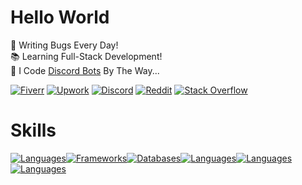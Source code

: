 # Hello World

🐛 Writing Bugs Every Day!\
📚 Learning Full-Stack Development!\
🤖 I Code [Discord Bots](https://www.fiverr.com/s/xXKpg2D) By The Way...

<a href="https://www.fiverr.com/skywolfxp"><img alt="Fiverr" src="https://img.shields.io/badge/%40skywolfxp-%231DBF73?style=flat-square&logo=fiverr&logoColor=FFFFFF&logoSize=auto"></a>
<a href="https://www.upwork.com/freelancers/~013d98c8a8af272cbb"><img alt="Upwork" src="https://img.shields.io/badge/Omar_D.-%236FDA44?style=flat-square&logo=upwork&logoColor=FFFFFF"></a>
<a href="https://discord.com/users/974748803305455627"><img alt="Discord" src="https://img.shields.io/badge/%40skywolfxp.me-%235865F2?style=flat-square&logo=discord&logoColor=FFFFFF"></a>
<a href="https://www.reddit.com/user/skywolfxp"><img alt="Reddit" src="https://img.shields.io/badge/u%2Fskywolfxp-%23FF4500?style=flat-square&logo=reddit&logoColor=FFFFFF"></a>
<a href="https://stackoverflow.com/users/16410630"><img alt="Stack Overflow" src="https://img.shields.io/badge/SkyWolfXP-%23F58025?style=flat-square&logo=stackoverflow&logoColor=FFFFFF"></a>

# Skills

<p style="display: flex; flex-wrap: wrap;">
<a href="https://github.com/SkyWolfXP#hello-world">
    <img alt="Languages" src="https://go-skill-icons.vercel.app/api/icons?i=java,javascript,typescript,html,css,&theme=dark&perline=8&titles=true" />
</a>
<a href="https://github.com/SkyWolfXP#hello-world">
    <img alt="Frameworks" src="https://go-skill-icons.vercel.app/api/icons?i=spring,junit,nextjs,react,tailwindcss,nodejs,&theme=dark&perline=8&titles=true" />
</a>
<a href="https://github.com/SkyWolfXP#hello-world">
    <img alt="Databases" src="https://go-skill-icons.vercel.app/api/icons?i=postgresql,mysql,redis,&theme=dark&perline=8&titles=true" />
</a>
<a href="https://github.com/SkyWolfXP#hello-world">
    <img alt="Languages" src="https://go-skill-icons.vercel.app/api/icons?i=maven,gradle,pnpm,npm,&theme=dark&perline=8&titles=true" />
</a>
<a href="https://github.com/SkyWolfXP#hello-world">
    <img alt="Languages" src="https://go-skill-icons.vercel.app/api/icons?i=idea,vscode,visualstudio,git,&theme=dark&perline=8&titles=true" />
</a>
<a href="https://github.com/SkyWolfXP#hello-world">
    <img alt="Languages" src="https://go-skill-icons.vercel.app/api/icons?i=heroku,vercel&theme=dark&perline=8&titles=true" />
</a>
</p>
